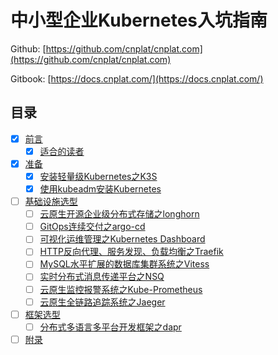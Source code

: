 # 中小型企业Kubernetes入坑指南

Github: [https://github.com/cnplat/cnplat.com](https://github.com/cnplat/cnplat.com)

Gitbook: [https://docs.cnplat.com/](https://docs.cnplat.com/)

## 目录

- [x] [前言](preface/README.md)
  - [x] [适合的读者](preface/suitable-readers.md)
- [x] [准备](ready/README.md)
  - [x] [安装轻量级Kubernetes之K3S](ready/install-k3s.md)
  - [x] [使用kubeadm安装Kubernetes](ready/install-kubernetes-for-kubeadm.md)
- [ ] [基础设施选型](base-selection/README.md)
  - [ ] [云原生开源企业级分布式存储之longhorn](base-selection/longhorn.md)
  - [ ] [GitOps连续交付之argo-cd](base-selection/argo-cd.md)
  - [ ] [可视化运维管理之Kubernetes Dashboard](base-selection/kubernetes-dashboard.md)
  - [ ] [HTTP反向代理、服务发现、负载均衡之Traefik](base-selection/traefik.md)
  - [ ] [MySQL水平扩展的数据库集群系统之Vitess](base-selection/vitess.md)
  - [ ] [实时分布式消息传递平台之NSQ](base-selection/nsq.md)
  - [ ] [云原生监控报警系统之Kube-Prometheus](base-selection/kube-prometheus.md)
  - [ ] [云原生全链路追踪系统之Jaeger](base-selection/jaeger.md)
- [ ] [框架选型](frame-selection/README.md)
  - [ ] [分布式多语言多平台开发框架之dapr](frame-selection/dapr.md)
- [ ] [附录](appendix.md)
